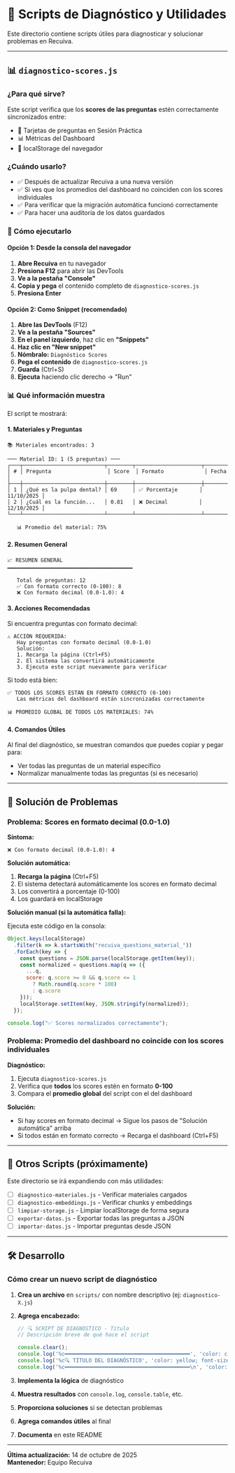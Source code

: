 # 🔧 Scripts de Diagnóstico y Utilidades

Este directorio contiene scripts útiles para diagnosticar y solucionar problemas en Recuiva.

---

## 📊 `diagnostico-scores.js`

### ¿Para qué sirve?

Este script verifica que los **scores de las preguntas** estén correctamente sincronizados entre:
- 🎴 Tarjetas de preguntas en Sesión Práctica
- 📊 Métricas del Dashboard
- 💾 localStorage del navegador

### ¿Cuándo usarlo?

- ✅ Después de actualizar Recuiva a una nueva versión
- ✅ Si ves que los promedios del dashboard no coinciden con los scores individuales
- ✅ Para verificar que la migración automática funcionó correctamente
- ✅ Para hacer una auditoría de los datos guardados

### 🚀 Cómo ejecutarlo

#### Opción 1: Desde la consola del navegador

1. **Abre Recuiva** en tu navegador
2. **Presiona F12** para abrir las DevTools
3. **Ve a la pestaña "Console"**
4. **Copia y pega** el contenido completo de `diagnostico-scores.js`
5. **Presiona Enter**

#### Opción 2: Como Snippet (recomendado)

1. **Abre las DevTools** (F12)
2. **Ve a la pestaña "Sources"**
3. **En el panel izquierdo**, haz clic en **"Snippets"**
4. **Haz clic en "New snippet"**
5. **Nómbralo:** `Diagnóstico Scores`
6. **Pega el contenido** de `diagnostico-scores.js`
7. **Guarda** (Ctrl+S)
8. **Ejecuta** haciendo clic derecho → "Run"

### 📊 Qué información muestra

El script te mostrará:

#### 1. **Materiales y Preguntas**
```
📚 Materiales encontrados: 3

─── Material ID: 1 (5 preguntas) ───
┌───┬──────────────────────────┬────────┬─────────────────────┬────────────┐
│ # │ Pregunta                  │ Score  │ Formato             │ Fecha      │
├───┼──────────────────────────┼────────┼─────────────────────┼────────────┤
│ 1 │ ¿Qué es la pulpa dental? │ 69     │ ✅ Porcentaje       │ 11/10/2025 │
│ 2 │ ¿Cuál es la función...   │ 0.81   │ ❌ Decimal          │ 12/10/2025 │
└───┴──────────────────────────┴────────┴─────────────────────┴────────────┘

   📊 Promedio del material: 75%
```

#### 2. **Resumen General**
```
📈 RESUMEN GENERAL
━━━━━━━━━━━━━━━━━━━━━━━━━━━━━━━━━━━━━━━━

   Total de preguntas: 12
   ✅ Con formato correcto (0-100): 8
   ❌ Con formato decimal (0.0-1.0): 4
```

#### 3. **Acciones Recomendadas**

Si encuentra preguntas con formato decimal:
```
⚠️ ACCIÓN REQUERIDA:
   Hay preguntas con formato decimal (0.0-1.0)
   Solución:
   1. Recarga la página (Ctrl+F5)
   2. El sistema las convertirá automáticamente
   3. Ejecuta este script nuevamente para verificar
```

Si todo está bien:
```
✅ TODOS LOS SCORES ESTÁN EN FORMATO CORRECTO (0-100)
   Las métricas del dashboard están sincronizadas correctamente

📊 PROMEDIO GLOBAL DE TODOS LOS MATERIALES: 74%
```

#### 4. **Comandos Útiles**

Al final del diagnóstico, se muestran comandos que puedes copiar y pegar para:
- Ver todas las preguntas de un material específico
- Normalizar manualmente todas las preguntas (si es necesario)

---

## 🔧 Solución de Problemas

### Problema: Scores en formato decimal (0.0-1.0)

**Síntoma:**
```
❌ Con formato decimal (0.0-1.0): 4
```

**Solución automática:**
1. **Recarga la página** (Ctrl+F5)
2. El sistema detectará automáticamente los scores en formato decimal
3. Los convertirá a porcentaje (0-100)
4. Los guardará en localStorage

**Solución manual (si la automática falla):**

Ejecuta este código en la consola:
```javascript
Object.keys(localStorage)
  .filter(k => k.startsWith("recuiva_questions_material_"))
  .forEach(key => {
    const questions = JSON.parse(localStorage.getItem(key));
    const normalized = questions.map(q => ({ 
      ...q, 
      score: q.score >= 0 && q.score <= 1 
        ? Math.round(q.score * 100) 
        : q.score 
    }));
    localStorage.setItem(key, JSON.stringify(normalized));
  });

console.log("✅ Scores normalizados correctamente");
```

### Problema: Promedio del dashboard no coincide con los scores individuales

**Diagnóstico:**
1. Ejecuta `diagnostico-scores.js`
2. Verifica que **todos** los scores estén en formato **0-100**
3. Compara el **promedio global** del script con el del dashboard

**Solución:**
- Si hay scores en formato decimal → Sigue los pasos de "Solución automática" arriba
- Si todos están en formato correcto → Recarga el dashboard (Ctrl+F5)

---

## 📁 Otros Scripts (próximamente)

Este directorio se irá expandiendo con más utilidades:

- [ ] `diagnostico-materiales.js` - Verificar materiales cargados
- [ ] `diagnostico-embeddings.js` - Verificar chunks y embeddings
- [ ] `limpiar-storage.js` - Limpiar localStorage de forma segura
- [ ] `exportar-datos.js` - Exportar todas las preguntas a JSON
- [ ] `importar-datos.js` - Importar preguntas desde JSON

---

## 🛠️ Desarrollo

### Cómo crear un nuevo script de diagnóstico

1. **Crea un archivo** en `scripts/` con nombre descriptivo (ej: `diagnostico-X.js`)
2. **Agrega encabezado:**
   ```javascript
   // 🔍 SCRIPT DE DIAGNÓSTICO - Título
   // Descripción breve de qué hace el script
   
   console.clear();
   console.log('%c━━━━━━━━━━━━━━━━━━━━━━━━━━━━━━━━━━━━━━━━', 'color: cyan; font-weight: bold');
   console.log('%c🔍 TÍTULO DEL DIAGNÓSTICO', 'color: yellow; font-size: 16px; font-weight: bold');
   console.log('%c━━━━━━━━━━━━━━━━━━━━━━━━━━━━━━━━━━━━━━━━\n', 'color: cyan; font-weight: bold');
   ```

3. **Implementa la lógica** de diagnóstico
4. **Muestra resultados** con `console.log`, `console.table`, etc.
5. **Proporciona soluciones** si se detectan problemas
6. **Agrega comandos útiles** al final
7. **Documenta** en este README

---

**Última actualización:** 14 de octubre de 2025  
**Mantenedor:** Equipo Recuiva
